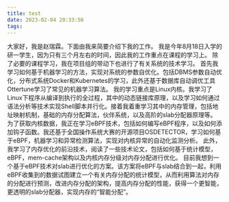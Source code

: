 ```yaml
---
title: test
date: 2023-02-04 20:33:56
tags:
---
```

大家好，我是赵瑞霖。下面由我来简要介绍下我的工作。
我是今年8月18日入学的研一学生，因为只有三个月左右的时间，因此我的工作重点在课程的学习上。
除了必要的课程学习，我在项目组的带动下也进行了有关系统的技术学习。
首先我学习如何基于机器学习的方法，实现对系统的参数自优化。包括DBMS参数自动优化，分布式系统Docker和Kubernetes的学习，此外还基于数据库自动调优工具Ottertune学习了常见的机器学习算法。
我的学习重点是Linux内核。我学习了Linux下程序从编译到执行的全过程，其中的动态链接库原理，以及学习如何通过语法分析等技术实现Shell脚本并行化。接着我着重学习其中的内存管理，包括地址映射机制，基础的内存分配算法，伙伴系统，以及高阶的slab分配器原理等。
为了获取内核数据，我正在学习eBPF技术，包括如何编写eBPF程序，以及如何添加钩子函数。我还基于全国操作系统大赛的开源项目OSDETECTOR，学习如何基于eBPF，机器学习和异常检测算法，实现对内核异常的自动化监测分析。
此外，我学习了内存优化的前沿技术，阅读了一些技术论文，包括如何基于统计模型，eBPF，mem-cache架构以及内核内存分级对内存分配进行优化。
目前我想到一个基于eBPF技术对slab进行优化的方案。该方案将eBPF与slab结合到一起，利用eBPF收集到的数据试图建立一个有关内存分配的统计模型，从而利用算法对内存的分配进行预测，改进内存分配的架构，提高内存分配的性能，获得一个更智能，更透明的slab分配器，实现内存的“智能分配”。